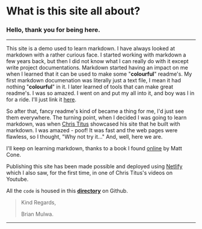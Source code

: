 # What is this site all about?
### Hello, thank you for being here.
***
This site is a demo used to learn markdown. I have always looked at markdown with a rather curious face. I started working with markdown a few years back, but then I did not know what I can really do with it except write project documentations. Markdown started having an impact on me when I learned that it can be used to make some "**colourful**" readme's. My first markdown documenation was literally just a text file, I mean it had nothing "**colourful**" in it. I later learned of tools that can make great readme's. I was so amazed. I went on and put my all into it, and boy was I in for a ride. I'll just link it [here](https://github.com/HorizonsMW/HorizonsMW.github.io/blob/main/README.md).

So after that, fancy readme's kind of became a thing for me, I'd just see them everywhere. The turning point, when I decided I was going to learn markdown, was when [Chris Titus](https://christitus.com/) showcased his site that he built with markdown. I was amazed - poof! It was fast and the web pages were flawless, so I thought, "Why not try it..." And, well, here we are.

I'll keep on learning markdown, thanks to a book I found [online](https://www.markdownguide.org/book) by Matt Cone. 

Publishing this site has been made possible and deployed using [Netlify](https://app.netlify.com/) which I also saw, for the first time, in one of Chris Titus's videos on Youtube.

All the `code` is housed in this **[directory](https://github.com/HorizonsMW/docusaurus-base/tree/main/my-website)** on Github. 

>Kind Regards,
>
>Brian Mulwa.

***
